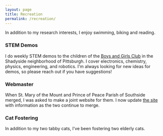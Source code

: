 ```yaml
---
layout: page
title: Recreation
permalink: /recreation/
---
```


In addition to my research interests, I enjoy swimming, biking and reading.

### STEM Demos

I do weekly STEM demos to the children of the [Boys and Girls Club](https://www.bgca.org/) in the Shadyside neighborhood of Pittsburgh. I cover electronics, chemistry, physics, engineering, and robotics. I'm always looking for new ideas for demos, so please reach out if you have suggestions!

### Webmaster

When St. Mary of the Mount and Prince of Peace Parish of Southside merged, I was asked to make a joint website for them. I now update [the site](http://popsmm.org) with information as the two continue to merge.

### Cat Fostering

In addition to my two tabby cats, I've been fostering two elderly cats.  
